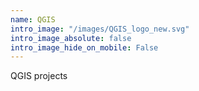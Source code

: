 ```yaml
---
name: QGIS
intro_image: "/images/QGIS_logo_new.svg"
intro_image_absolute: false
intro_image_hide_on_mobile: False
---
```

QGIS projects
